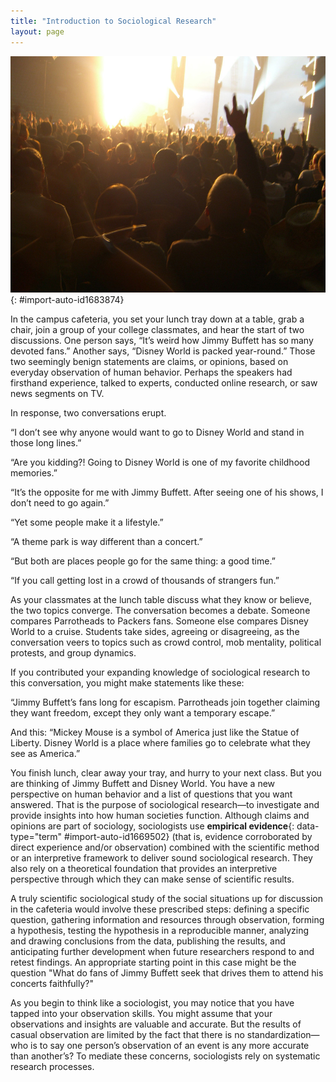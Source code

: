 ```yaml
---
title: "Introduction to Sociological Research"
layout: page
---
```



<?chapter-toc label="Learning Objectives"?>

<?cnx.eoc class="section-summary" title="Section Summary"?>

<?cnx.eoc class="section-quiz" title="Section Quiz"?>

<?cnx.eoc class="short-answer" title="Short Answer"?>

<?cnx.eoc class="further-research" title="Further Research"?>

<?cnx.eoc class="references" title="References"?>

 ![A crowd of people at a concert is shown from behind. Multiple lighting effects can be seen emanating from the stage.](../resources/Figure_02_00_01.jpg "Concertgoers enjoy a show. What makes listening to live music among a crowd of people appealing? How are the motivations and behaviors of groups of people at concerts different from those of groups in other settings, such as theme parks? These are questions that sociological research can aim to answer. (Photo courtesy of Benjamin Cook/flickr)"){: #import-auto-id1683874}

In the campus cafeteria, you set your lunch tray down at a table, grab a chair, join a group of your college classmates, and hear the start of two discussions. One person says, “It’s weird how Jimmy Buffett has so many devoted fans.” Another says, “Disney World is packed year-round.” Those two seemingly benign statements are claims, or opinions, based on everyday observation of human behavior. Perhaps the speakers had firsthand experience, talked to experts, conducted online research, or saw news segments on TV.

In response, two conversations erupt.

“I don’t see why anyone would want to go to Disney World and stand in those long lines.”

“Are you kidding?! Going to Disney World is one of my favorite childhood memories.”

“It’s the opposite for me with Jimmy Buffett. After seeing one of his shows, I don’t need to go again.”

“Yet some people make it a lifestyle.”

“A theme park is way different than a concert.”

“But both are places people go for the same thing: a good time.”

“If you call getting lost in a crowd of thousands of strangers fun.”

As your classmates at the lunch table discuss what they know or believe, the two topics converge. The conversation becomes a debate. Someone compares Parrotheads to Packers fans. Someone else compares Disney World to a cruise. Students take sides, agreeing or disagreeing, as the conversation veers to topics such as crowd control, mob mentality, political protests, and group dynamics.

If you contributed your expanding knowledge of sociological research to this conversation, you might make statements like these:

“Jimmy Buffett’s fans long for escapism. Parrotheads join together claiming they want freedom, except they only want a temporary escape.”

And this: “Mickey Mouse is a symbol of America just like the Statue of Liberty. Disney World is a place where families go to celebrate what they see as America.”

You finish lunch, clear away your tray, and hurry to your next class. But you are thinking of Jimmy Buffett and Disney World. You have a new perspective on human behavior and a list of questions that you want answered. That is the purpose of sociological research—to investigate and provide insights into how human societies function. Although claims and opinions are part of sociology, sociologists use **empirical evidence**{: data-type="term" #import-auto-id1669502} (that is, evidence corroborated by direct experience and/or observation) combined with the scientific method or an interpretive framework to deliver sound sociological research. They also rely on a theoretical foundation that provides an interpretive perspective through which they can make sense of scientific results.

A truly scientific sociological study of the social situations up for discussion in the cafeteria would involve these prescribed steps: defining a specific question, gathering information and resources through observation, forming a hypothesis, testing the hypothesis in a reproducible manner, analyzing and drawing conclusions from the data, publishing the results, and anticipating further development when future researchers respond to and retest findings. An appropriate starting point in this case might be the question \"What do fans of Jimmy Buffett seek that drives them to attend his concerts faithfully?\"

As you begin to think like a sociologist, you may notice that you have tapped into your observation skills. You might assume that your observations and insights are valuable and accurate. But the results of casual observation are limited by the fact that there is no standardization—who is to say one person’s observation of an event is any more accurate than another’s? To mediate these concerns, sociologists rely on systematic research processes.

